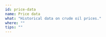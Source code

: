 ```yaml
---
id: price-data
name: Price data
what: "Historical data on crude oil prices."
where: ""
tips: ""
---
```

